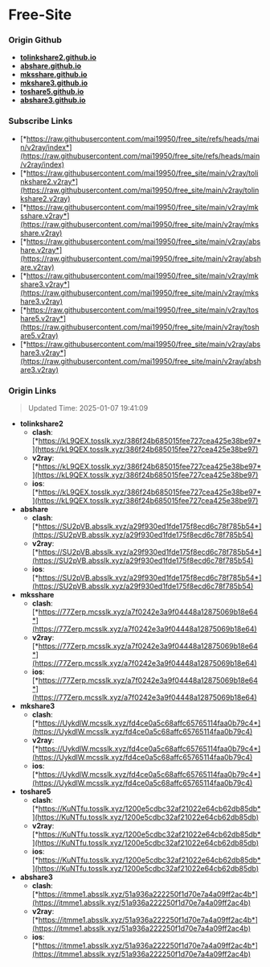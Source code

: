 # Free-Site

### Origin Github

- [**tolinkshare2.github.io**](https://github.com/tolinkshare2/tolinkshare2.github.io)
- [**abshare.github.io**](https://github.com/abshare/abshare.github.io)
- [**mksshare.github.io**](https://github.com/mksshare/mksshare.github.io)
- [**mkshare3.github.io**](https://github.com/mkshare3/mkshare3.github.io)
- [**toshare5.github.io**](https://github.com/toshare5/toshare5.github.io)
- [**abshare3.github.io**](https://github.com/abshare3/abshare3.github.io)

### Subscribe Links

- [*https://raw.githubusercontent.com/mai19950/free_site/refs/heads/main/v2ray/index*](https://raw.githubusercontent.com/mai19950/free_site/refs/heads/main/v2ray/index)
- [*https://raw.githubusercontent.com/mai19950/free_site/main/v2ray/tolinkshare2.v2ray*](https://raw.githubusercontent.com/mai19950/free_site/main/v2ray/tolinkshare2.v2ray)
- [*https://raw.githubusercontent.com/mai19950/free_site/main/v2ray/mksshare.v2ray*](https://raw.githubusercontent.com/mai19950/free_site/main/v2ray/mksshare.v2ray)
- [*https://raw.githubusercontent.com/mai19950/free_site/main/v2ray/abshare.v2ray*](https://raw.githubusercontent.com/mai19950/free_site/main/v2ray/abshare.v2ray)
- [*https://raw.githubusercontent.com/mai19950/free_site/main/v2ray/mkshare3.v2ray*](https://raw.githubusercontent.com/mai19950/free_site/main/v2ray/mkshare3.v2ray)
- [*https://raw.githubusercontent.com/mai19950/free_site/main/v2ray/toshare5.v2ray*](https://raw.githubusercontent.com/mai19950/free_site/main/v2ray/toshare5.v2ray)
- [*https://raw.githubusercontent.com/mai19950/free_site/main/v2ray/abshare3.v2ray*](https://raw.githubusercontent.com/mai19950/free_site/main/v2ray/abshare3.v2ray)

### Origin Links

> Updated Time: 2025-01-07 19:41:09

- **tolinkshare2**
  - **clash**: [*https://kL9QEX.tosslk.xyz/386f24b685015fee727cea425e38be97*](https://kL9QEX.tosslk.xyz/386f24b685015fee727cea425e38be97)
  - **v2ray**: [*https://kL9QEX.tosslk.xyz/386f24b685015fee727cea425e38be97*](https://kL9QEX.tosslk.xyz/386f24b685015fee727cea425e38be97)
  - **ios**: [*https://kL9QEX.tosslk.xyz/386f24b685015fee727cea425e38be97*](https://kL9QEX.tosslk.xyz/386f24b685015fee727cea425e38be97)
- **abshare**
  - **clash**: [*https://SU2pVB.absslk.xyz/a29f930ed1fde175f8ecd6c78f785b54*](https://SU2pVB.absslk.xyz/a29f930ed1fde175f8ecd6c78f785b54)
  - **v2ray**: [*https://SU2pVB.absslk.xyz/a29f930ed1fde175f8ecd6c78f785b54*](https://SU2pVB.absslk.xyz/a29f930ed1fde175f8ecd6c78f785b54)
  - **ios**: [*https://SU2pVB.absslk.xyz/a29f930ed1fde175f8ecd6c78f785b54*](https://SU2pVB.absslk.xyz/a29f930ed1fde175f8ecd6c78f785b54)
- **mksshare**
  - **clash**: [*https://77Zerp.mcsslk.xyz/a7f0242e3a9f04448a12875069b18e64*](https://77Zerp.mcsslk.xyz/a7f0242e3a9f04448a12875069b18e64)
  - **v2ray**: [*https://77Zerp.mcsslk.xyz/a7f0242e3a9f04448a12875069b18e64*](https://77Zerp.mcsslk.xyz/a7f0242e3a9f04448a12875069b18e64)
  - **ios**: [*https://77Zerp.mcsslk.xyz/a7f0242e3a9f04448a12875069b18e64*](https://77Zerp.mcsslk.xyz/a7f0242e3a9f04448a12875069b18e64)
- **mkshare3**
  - **clash**: [*https://UykdlW.mcsslk.xyz/fd4ce0a5c68affc65765114faa0b79c4*](https://UykdlW.mcsslk.xyz/fd4ce0a5c68affc65765114faa0b79c4)
  - **v2ray**: [*https://UykdlW.mcsslk.xyz/fd4ce0a5c68affc65765114faa0b79c4*](https://UykdlW.mcsslk.xyz/fd4ce0a5c68affc65765114faa0b79c4)
  - **ios**: [*https://UykdlW.mcsslk.xyz/fd4ce0a5c68affc65765114faa0b79c4*](https://UykdlW.mcsslk.xyz/fd4ce0a5c68affc65765114faa0b79c4)
- **toshare5**
  - **clash**: [*https://KuNTfu.tosslk.xyz/1200e5cdbc32af21022e64cb62db85db*](https://KuNTfu.tosslk.xyz/1200e5cdbc32af21022e64cb62db85db)
  - **v2ray**: [*https://KuNTfu.tosslk.xyz/1200e5cdbc32af21022e64cb62db85db*](https://KuNTfu.tosslk.xyz/1200e5cdbc32af21022e64cb62db85db)
  - **ios**: [*https://KuNTfu.tosslk.xyz/1200e5cdbc32af21022e64cb62db85db*](https://KuNTfu.tosslk.xyz/1200e5cdbc32af21022e64cb62db85db)
- **abshare3**
  - **clash**: [*https://itmme1.absslk.xyz/51a936a222250f1d70e7a4a09ff2ac4b*](https://itmme1.absslk.xyz/51a936a222250f1d70e7a4a09ff2ac4b)
  - **v2ray**: [*https://itmme1.absslk.xyz/51a936a222250f1d70e7a4a09ff2ac4b*](https://itmme1.absslk.xyz/51a936a222250f1d70e7a4a09ff2ac4b)
  - **ios**: [*https://itmme1.absslk.xyz/51a936a222250f1d70e7a4a09ff2ac4b*](https://itmme1.absslk.xyz/51a936a222250f1d70e7a4a09ff2ac4b)
